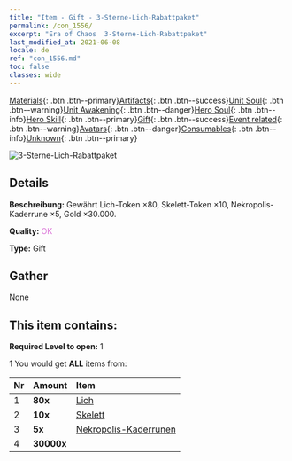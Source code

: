 ```yaml
---
title: "Item - Gift - 3-Sterne-Lich-Rabattpaket"
permalink: /con_1556/
excerpt: "Era of Chaos  3-Sterne-Lich-Rabattpaket"
last_modified_at: 2021-06-08
locale: de
ref: "con_1556.md"
toc: false
classes: wide
---
```

 [Materials](/ItemsDE/){: .btn .btn--primary}[Artifacts](/ItemsDE/Artifacts/){: .btn .btn--success}[Unit Soul](/ItemsDE/UnitSoul/){: .btn .btn--warning}[Unit Awakening](/ItemsDE/UnitAwakening/){: .btn .btn--danger}[Hero Soul](/ItemsDE/HeroSoul/){: .btn .btn--info}[Hero Skill](/ItemsDE/HeroSkill/){: .btn .btn--primary}[Gift](/ItemsDE/Gift/){: .btn .btn--success}[Event related](/ItemsDE/Events/){: .btn .btn--warning}[Avatars](/ItemsDE/Avatars/){: .btn .btn--danger}[Consumables](/ItemsDE/Consumables/){: .btn .btn--info}[Unknown](/ItemsDE/Unknown/){: .btn .btn--primary}

 ![3-Sterne-Lich-Rabattpaket](/images/t/i_907167.png)

## Details
 **Beschreibung:** Gewährt Lich-Token ×80, Skelett-Token ×10, Nekropolis-Kaderrune ×5, Gold ×30.000.

 **Quality:** <span style="color: #DA70D6">OK</span>

 **Type:** Gift

## Gather

  None

## This item contains:

 **Required Level to open:** 1

 1 You would get **ALL** items  from:

  | Nr | Amount |     Item    |
  |:---|:-------|:------------|
  | 1 |  **80x** | [Lich](/ItemsDE/unt_212/) |  | 
  | 2 |  **10x** | [Skelett](/ItemsDE/unt_208/) |  | 
  | 3 |  **5x** | [Nekropolis-Kaderrunen](/ItemsDE/con_755/) |  | 
  | 4 |  **30000x** | <i class="fas fa-coins"/> |  | 
